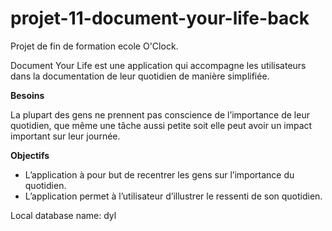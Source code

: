 # projet-11-document-your-life-back

Projet de fin de formation ecole O'Clock.

Document Your Life est une application qui accompagne les utilisateurs dans la documentation de leur quotidien de manière simplifiée.

**Besoins**

La plupart des gens ne prennent pas conscience de l’importance de leur quotidien, que même une tâche aussi petite soit elle peut avoir un impact important sur leur journée.    

**Objectifs** 

- L’application à pour but de recentrer les gens sur l’importance du quotidien.
- L’application permet à l’utilisateur d’illustrer le ressenti de son quotidien.


Local database name: dyl